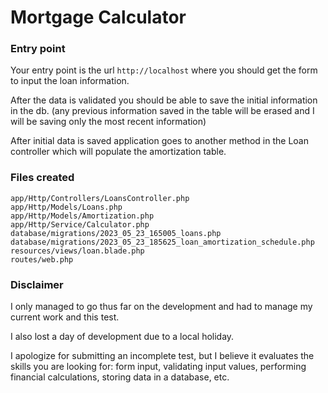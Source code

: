 # Mortgage Calculator

### Entry point
Your entry point is the url `http://localhost` where you should get the form to input the loan information.

After the data is validated you should be able to save the initial information in the db. (any previous information saved in the table will be erased and I will be saving only the most recent information)

After initial data is saved application goes to another method in the Loan controller which will populate the amortization table.

### Files created
```
app/Http/Controllers/LoansController.php
app/Http/Models/Loans.php
app/Http/Models/Amortization.php
app/Http/Service/Calculator.php
database/migrations/2023_05_23_165005_loans.php
database/migrations/2023_05_23_185625_loan_amortization_schedule.php
resources/views/loan.blade.php
routes/web.php
```

### Disclaimer

I only managed to go thus far on the development and had to manage my current work and this test. 

I also lost a day of development due to a local holiday. 

I apologize for submitting an incomplete test, but I believe it evaluates the skills you are looking for: form input, validating input values, performing financial calculations, storing
data in a database, etc.

